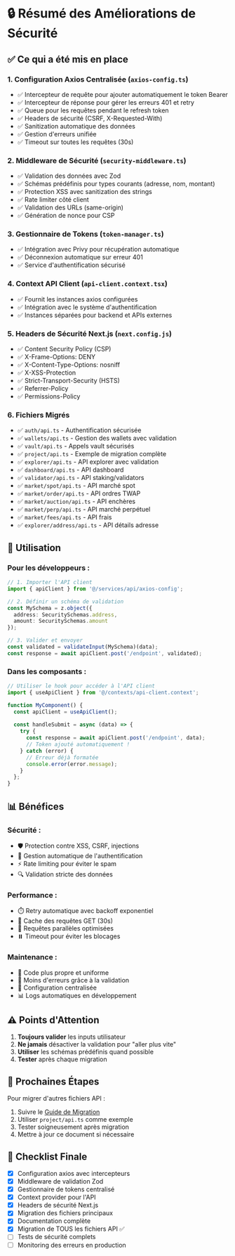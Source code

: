 # 🔒 Résumé des Améliorations de Sécurité

## ✅ Ce qui a été mis en place

### 1. **Configuration Axios Centralisée** (`axios-config.ts`)
- ✅ Intercepteur de requête pour ajouter automatiquement le token Bearer
- ✅ Intercepteur de réponse pour gérer les erreurs 401 et retry
- ✅ Queue pour les requêtes pendant le refresh token
- ✅ Headers de sécurité (CSRF, X-Requested-With)
- ✅ Sanitization automatique des données
- ✅ Gestion d'erreurs unifiée
- ✅ Timeout sur toutes les requêtes (30s)

### 2. **Middleware de Sécurité** (`security-middleware.ts`)
- ✅ Validation des données avec Zod
- ✅ Schémas prédéfinis pour types courants (adresse, nom, montant)
- ✅ Protection XSS avec sanitization des strings
- ✅ Rate limiter côté client
- ✅ Validation des URLs (same-origin)
- ✅ Génération de nonce pour CSP

### 3. **Gestionnaire de Tokens** (`token-manager.ts`)
- ✅ Intégration avec Privy pour récupération automatique
- ✅ Déconnexion automatique sur erreur 401
- ✅ Service d'authentification sécurisé

### 4. **Context API Client** (`api-client.context.tsx`)
- ✅ Fournit les instances axios configurées
- ✅ Intégration avec le système d'authentification
- ✅ Instances séparées pour backend et APIs externes

### 5. **Headers de Sécurité Next.js** (`next.config.js`)
- ✅ Content Security Policy (CSP)
- ✅ X-Frame-Options: DENY
- ✅ X-Content-Type-Options: nosniff
- ✅ X-XSS-Protection
- ✅ Strict-Transport-Security (HSTS)
- ✅ Referrer-Policy
- ✅ Permissions-Policy

### 6. **Fichiers Migrés**
- ✅ `auth/api.ts` - Authentification sécurisée
- ✅ `wallets/api.ts` - Gestion des wallets avec validation
- ✅ `vault/api.ts` - Appels vault sécurisés
- ✅ `project/api.ts` - Exemple de migration complète
- ✅ `explorer/api.ts` - API explorer avec validation
- ✅ `dashboard/api.ts` - API dashboard
- ✅ `validator/api.ts` - API staking/validators
- ✅ `market/spot/api.ts` - API marché spot
- ✅ `market/order/api.ts` - API ordres TWAP
- ✅ `market/auction/api.ts` - API enchères
- ✅ `market/perp/api.ts` - API marché perpétuel
- ✅ `market/fees/api.ts` - API frais
- ✅ `explorer/address/api.ts` - API détails adresse

## 🚀 Utilisation

### Pour les développeurs :

```typescript
// 1. Importer l'API client
import { apiClient } from '@/services/api/axios-config';

// 2. Définir un schéma de validation
const MySchema = z.object({
  address: SecuritySchemas.address,
  amount: SecuritySchemas.amount
});

// 3. Valider et envoyer
const validated = validateInput(MySchema)(data);
const response = await apiClient.post('/endpoint', validated);
```

### Dans les composants :

```typescript
// Utiliser le hook pour accéder à l'API client
import { useApiClient } from '@/contexts/api-client.context';

function MyComponent() {
  const apiClient = useApiClient();
  
  const handleSubmit = async (data) => {
    try {
      const response = await apiClient.post('/endpoint', data);
      // Token ajouté automatiquement !
    } catch (error) {
      // Erreur déjà formatée
      console.error(error.message);
    }
  };
}
```

## 📊 Bénéfices

### Sécurité :
- 🛡️ Protection contre XSS, CSRF, injections
- 🔐 Gestion automatique de l'authentification
- ⚡ Rate limiting pour éviter le spam
- 🔍 Validation stricte des données

### Performance :
- ⏱️ Retry automatique avec backoff exponentiel
- 💾 Cache des requêtes GET (30s)
- 🚀 Requêtes parallèles optimisées
- ⏸️ Timeout pour éviter les blocages

### Maintenance :
- 📝 Code plus propre et uniforme
- 🐛 Moins d'erreurs grâce à la validation
- 🔧 Configuration centralisée
- 📊 Logs automatiques en développement

## ⚠️ Points d'Attention

1. **Toujours valider** les inputs utilisateur
2. **Ne jamais** désactiver la validation pour "aller plus vite"
3. **Utiliser** les schémas prédéfinis quand possible
4. **Tester** après chaque migration

## 🔄 Prochaines Étapes

Pour migrer d'autres fichiers API :

1. Suivre le [Guide de Migration](./MIGRATION_GUIDE.md)
2. Utiliser `project/api.ts` comme exemple
3. Tester soigneusement après migration
4. Mettre à jour ce document si nécessaire

## 🎯 Checklist Finale

- [x] Configuration axios avec intercepteurs
- [x] Middleware de validation Zod
- [x] Gestionnaire de tokens centralisé
- [x] Context provider pour l'API
- [x] Headers de sécurité Next.js
- [x] Migration des fichiers principaux
- [x] Documentation complète
- [x] Migration de TOUS les fichiers API ✅
- [ ] Tests de sécurité complets
- [ ] Monitoring des erreurs en production 